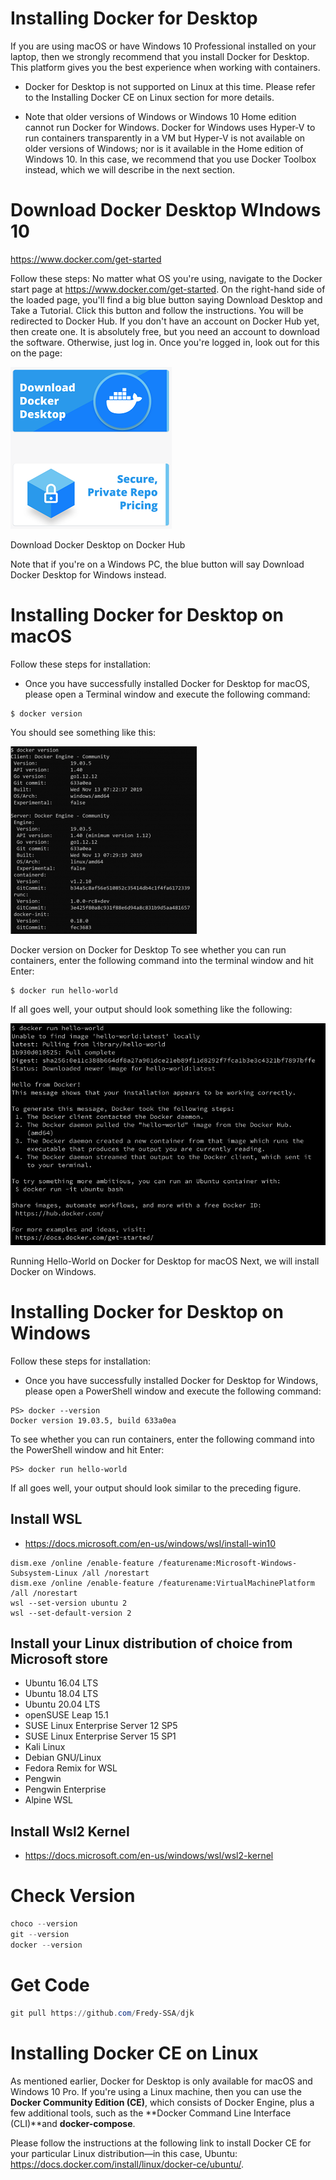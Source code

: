 #  Installing Docker for Desktop
If you are using macOS or have Windows 10 Professional installed on your laptop, then we strongly recommend that you install Docker for Desktop. This platform gives you the best experience when working with containers.


- Docker for Desktop is not supported on Linux at this time. Please refer to the Installing Docker CE on Linux section for more details.

- Note that older versions of Windows or Windows 10 Home edition cannot run Docker for Windows. Docker for Windows uses Hyper-V to run containers transparently in a VM but Hyper-V is not available on older versions of Windows; nor is it available in the Home edition of Windows 10. In this case, we recommend that you use Docker Toolbox instead, which we will describe in the next section.

# Download Docker Desktop WIndows 10
 https://www.docker.com/get-started

 Follow these steps:
No matter what OS you're using, navigate to the Docker start page at https://www.docker.com/get-started.
On the right-hand side of the loaded page, you'll find a big blue button saying Download Desktop and Take a Tutorial. Click this button and follow the instructions. You will be redirected to Docker Hub. If you don't have an account on Docker Hub yet, then create one. It is absolutely free, but you need an account to download the software. Otherwise, just log in.
Once you're logged in, look out for this on the page:

![id](./img/L01-ID-p1.png)


Download Docker Desktop on Docker Hub


Note that if you're on a Windows PC, the blue button will say Download Docker Desktop for Windows instead.

# Installing Docker for Desktop on macOS
Follow these steps for installation:

- Once you have successfully installed Docker for Desktop for macOS, please open a Terminal window and execute the following command:
```
$ docker version
```
You should see something like this:

![id](./img/L01-ID-p2.png)


Docker version on Docker for Desktop
To see whether you can run containers, enter the following command into the terminal window and hit Enter:
```
$ docker run hello-world
```
If all goes well, your output should look something like the following:

![id](./img/L01-ID-p3.png)

Running Hello-World on Docker for Desktop for macOS
Next, we will install Docker on Windows.

# Installing Docker for Desktop on Windows
Follow these steps for installation:

- Once you have successfully installed Docker for Desktop for Windows, please open a PowerShell window and execute the following command:
```
PS> docker --version
Docker version 19.03.5, build 633a0ea
```
To see whether you can run containers, enter the following command into the PowerShell window and hit Enter:
```
PS> docker run hello-world
```

If all goes well, your output should look similar to the preceding figure.

## Install WSL

- https://docs.microsoft.com/en-us/windows/wsl/install-win10

```
dism.exe /online /enable-feature /featurename:Microsoft-Windows-Subsystem-Linux /all /norestart
dism.exe /online /enable-feature /featurename:VirtualMachinePlatform /all /norestart
wsl --set-version ubuntu 2
wsl --set-default-version 2
```
## Install your Linux distribution of choice from Microsoft store

- Ubuntu 16.04 LTS
- Ubuntu 18.04 LTS
- Ubuntu 20.04 LTS
- openSUSE Leap 15.1
- SUSE Linux Enterprise Server 12 SP5
- SUSE Linux Enterprise Server 15 SP1
- Kali Linux
- Debian GNU/Linux
- Fedora Remix for WSL
- Pengwin
- Pengwin Enterprise
- Alpine WSL



## Install Wsl2 Kernel
- https://docs.microsoft.com/en-us/windows/wsl/wsl2-kernel

# Check Version


```powershell
choco --version
git --version
docker --version
```

# Get Code

```powershell
git pull https://github.com/Fredy-SSA/djk
```



# Installing Docker CE on Linux

As mentioned earlier, Docker for Desktop is only available for macOS and Windows 10 Pro. If you're using a Linux machine, then you can use the **Docker Community Edition (CE)**, which consists of Docker Engine, plus a few additional tools, such as the **Docker Command Line Interface (CLI)**and **docker-compose**.

Please follow the instructions at the following link to install Docker CE for your particular Linux distribution—in this case, Ubuntu: https://docs.docker.com/install/linux/docker-ce/ubuntu/.
